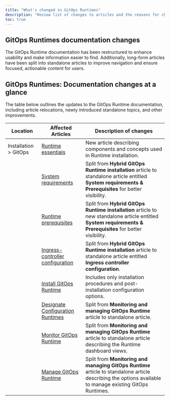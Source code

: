 ```yaml
---
title: "What's changed in GitOps Runtimes"
description: "Review list of changes to articles and the reasons for change"
toc: true
---
```


## GitOps Runtimes documentation changes

The GitOps Runtime documentation has been restructured to enhance usability and make information easier to find.  Additionally, long-form articles have been split into standalone articles to improve navigation and ensure focused, actionable content for users.

## GitOps Runtimes: Documentation changes at a glance
The table below outlines the updates to the GitOps Runtime documentation, including article relocations, newly introduced standalone topics, and other improvements.


| **Location**         |  **Affected Articles**   | **Description of changes**    |
|--------------------------|-----                 |----------------------------------------------------|
| Installation > GitOps    |[Runtime essentials]({{site.baseurl}}/docs/installation/gitops/runtime-concepts/)     | New article describing components and concepts used in Runtime installation. |
|                         |[System requirements]({{site.baseurl}}/docs/installation/gitops/runtime-system-requirements/)     | Split from **Hybrid GitOps Runtime installation** article to standalone article entitled **System requirements & Prerequisites** for better visibility. |
|        |[Runtime prerequisites]({{site.baseurl}}/docs/installation/gitops/runtime-system-requirements/)           | Split from **Hybrid GitOps Runtime installation** article to new standalone article entitled **System requirements & Prerequisites** for better visibility.          |
|                         |[Ingress-controller configuration]({{site.baseurl}}/docs/installation/gitops/runtime-ingress-configuration/)     | Split from **Hybrid GitOps Runtime installation** article to standalone article entitled **Ingress controller configuration**.          |
|                      | [Install GitOps Runtime]({{site.baseurl}}/docs/installation/gitops/hybrid-gitops-helm-installation/)            | Includes only installation procedures and post-installation configuration options.  |
|                      | [Designate Configuration Runtimes]({{site.baseurl}}/docs/installation/gitops/configuration-runtime/)            | Split from **Monitoring and managing GitOps Runtime** article to standalone article.  |
|                      | [Monitor GitOps Runtime]({{site.baseurl}}/docs/installation/gitops/monitor-runtimes/)            | Split from **Monitoring and managing GitOps Runtime** article to standalone article describing the Runtime dashboard views.  |
|                      | [Manage GitOps Runtime]({{site.baseurl}}/docs/installation/gitops/manage-runtimes/)            | Split from **Monitoring and managing GitOps Runtime** article to standalone article describing the options available to manage existing GitOps Runtimes.  |
